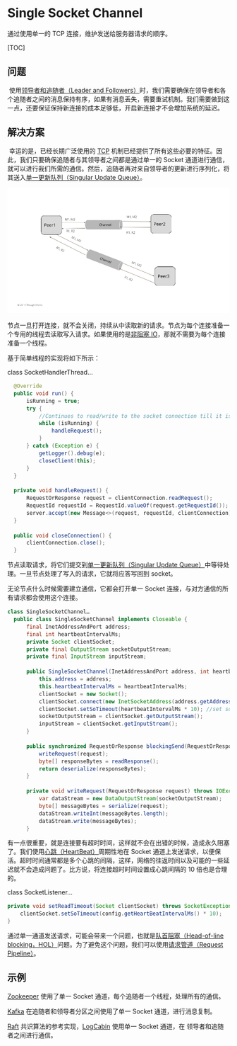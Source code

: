# Single Socket Channel

通过使用单一的 TCP 连接，维护发送给服务器请求的顺序。

[TOC]

## 问题

​	使用[领导者和追随者（Leader and Followers）]()时，我们需要确保在领导者和各个追随者之间的消息保持有序，如果有消息丢失，需要重试机制。我们需要做到这一点，还要保证保持新连接的成本足够低，开启新连接才不会增加系统的延迟。

##  解决方案

​		幸运的是，已经长期广泛使用的 [TCP](https://en.wikipedia.org/wiki/Transmission_Control_Protocol) 机制已经提供了所有这些必要的特征。因此，我们只要确保追随者与其领导者之间都是通过单一的 Socket 通道进行通信，就可以进行我们所需的通信。然后，追随者再对来自领导者的更新进行序列化，将其送入[单一更新队列（Singular Update Queue）]()。

![img](images/single-socket-channel.png)

​	节点一旦打开连接，就不会关闭，持续从中读取新的请求。节点为每个连接准备一个专用的线程去读取写入请求。如果使用的是[非阻塞 IO](https://en.wikipedia.org/wiki/Non-blocking_I/O_(Java))，那就不需要为每个连接准备一个线程。

基于简单线程的实现将如下所示：

class SocketHandlerThread…

```java
  @Override
  public void run() {
      isRunning = true;
      try {
          //Continues to read/write to the socket connection till it is closed.
          while (isRunning) {
              handleRequest();
          }
      } catch (Exception e) {
          getLogger().debug(e);
          closeClient(this);
      }
  }

  private void handleRequest() {
      RequestOrResponse request = clientConnection.readRequest();
      RequestId requestId = RequestId.valueOf(request.getRequestId());
      server.accept(new Message<>(request, requestId, clientConnection));
  }

  public void closeConnection() {
      clientConnection.close();
  }
```

节点读取请求，将它们提交到[单一更新队列（Singular Update Queue）]()中等待处理。一旦节点处理了写入的请求，它就将应答写回到 socket。

无论节点什么时候需要建立通信，它都会打开单一 Socket 连接，与对方通信的所有请求都会使用这个连接。

```java
class SingleSocketChannel…
  public class SingleSocketChannel implements Closeable {
      final InetAddressAndPort address;
      final int heartbeatIntervalMs;
      private Socket clientSocket;
      private final OutputStream socketOutputStream;
      private final InputStream inputStream;
  
      public SingleSocketChannel(InetAddressAndPort address, int heartbeatIntervalMs) throws IOException {
          this.address = address;
          this.heartbeatIntervalMs = heartbeatIntervalMs;
          clientSocket = new Socket();
          clientSocket.connect(new InetSocketAddress(address.getAddress(), address.getPort()), heartbeatIntervalMs);
          clientSocket.setSoTimeout(heartbeatIntervalMs * 10); //set socket read timeout to be more than heartbeat.
          socketOutputStream = clientSocket.getOutputStream();
          inputStream = clientSocket.getInputStream();
      }
  
      public synchronized RequestOrResponse blockingSend(RequestOrResponse request) throws IOException {
          writeRequest(request);
          byte[] responseBytes = readResponse();
          return deserialize(responseBytes);
      }
  
      private void writeRequest(RequestOrResponse request) throws IOException {
          var dataStream = new DataOutputStream(socketOutputStream);
          byte[] messageBytes = serialize(request);
          dataStream.writeInt(messageBytes.length);
          dataStream.write(messageBytes);
      }
```

有一点很重要，就是连接要有超时时间，这样就不会在出错的时候，造成永久阻塞了。我们使用[心跳（HeartBeat）](https://github.com/dreamhead/patterns-of-distributed-systems/blob/master/content/heartbeat.md)周期性地在 Socket 通道上发送请求，以便保活。超时时间通常都是多个心跳的间隔，这样，网络的往返时间以及可能的一些延迟就不会造成问题了。比方说，将连接超时时间设置成心跳间隔的 10 倍也是合理的。

class SocketListener…

```java
private void setReadTimeout(Socket clientSocket) throws SocketException {
	clientSocket.setSoTimeout(config.getHeartBeatIntervalMs() * 10);
}
```

通过单一通道发送请求，可能会带来一个问题，也就是[队首阻塞（Head-of-line blocking，HOL）]()问题。为了避免这个问题，我们可以使用[请求管道（Request Pipeline）]()。

## 示例

[Zookeeper](https://zookeeper.apache.org/doc/r3.4.13/zookeeperInternals.html) 使用了单一 Socket 通道，每个追随者一个线程，处理所有的通信。

[Kafka](https://kafka.apache.org/protocol) 在追随者和领导者分区之间使用了单一 Socket 通道，进行消息复制。

[Raft](https://raft.github.io/) 共识算法的参考实现，[LogCabin](https://github.com/logcabin/logcabin) 使用单一 Socket 通道，在 领导者和追随者之间进行通信。